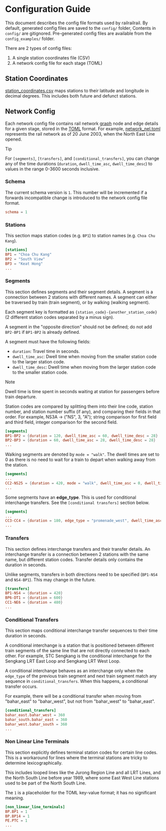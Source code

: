 # Configuration Guide

This document describes the config file formats used by railrailrail. By default, generated config files are saved to the `config/` folder, Contents in `config/` are gitignored. Pre-generated config files are available from the `config_examples/` folder.

There are 2 types of config files:

1) A single station coordinates file (CSV)
2) A network config file for each stage (TOML)

## Station Coordinates

[station_coordinates.csv](config_examples/station_coordinates.csv) maps stations to their latitude and longitude in decimal degrees. This includes both future and defunct stations.

## Network Config

Each network config file contains rail network [graph](https://en.wikipedia.org/wiki/Graph_theory) node and edge details for a given stage, stored in the [TOML](https://toml.io) format. For example, [network_nel.toml](config_examples/network_nel.toml) represents the rail network as of 20 June 2003, when the North East Line opened.

> [!TIP]
> For `[segments]`, `[transfers]`, and `[conditional_transfers]`, you can change any of the time durations (`duration`, `dwell_time_asc`, `dwell_time_desc`) to values in the range 0-3600 seconds inclusive.

### Schema

The current schema version is `1`. This number will be incremented if a forwards incompatible change is introduced to the network config file format.

```toml
schema = 1
```

### Stations

This section maps station codes (e.g. `BP1`) to station names (e.g. `Choa Chu Kang`).

```toml
[stations]
BP1 = "Choa Chu Kang"
BP2 = "South View"
BP3 = "Keat Hong"
...
```

### Segments

This section defines segments and their segment details. A segment is a connection between 2 stations with different names.
A segment can either be traversed by train (train segment), or by walking (walking segment).

Each segment key is formatted as `{station_code}-{another_station_code}` (2 different station codes separated by a minus sign).

A segment in the "opposite direction" should not be defined; do not add `BP2-BP1` if `BP1-BP2` is already defined.

A segment must have the following fields:

- `duration`: Travel time in seconds.
- `dwell_time_asc`: Dwell time when moving from the smaller station code
to the larger station code.
- `dwell_time_desc`: Dwell time when moving from the larger station code
to the smaller station code.

> [!NOTE]
> Dwell time is time spent in seconds waiting at station for passengers before train departure.
>
> Station codes are compared by splitting them into their line code, station number, and station number suffix (if any), and
> comparing their fields in that order.
> For example, NS3A -> ("NS", 3, "A"); string comparison for first field and third field, integer comparison for the second field.

```toml
[segments]
BP1-BP2 = {duration = 120, dwell_time_asc = 60, dwell_time_desc = 28}
BP2-BP3 = {duration = 60, dwell_time_asc = 28, dwell_time_desc = 28}
...
```

Walking segments are denoted by `mode = "walk"`. The dwell times are set to 0 as there is no need to wait for a train to depart when walking away from the station.

```toml
[segments]
...
CC2-NS25 = {duration = 420, mode = "walk", dwell_time_asc = 0, dwell_time_desc = 0}
...
```

Some segments have an **edge_type**. This is used for conditional interchange transfers. See the `[conditional transfers]` section below.

```toml
[segments]
...
CC3-CC4 = {duration = 180, edge_type = "promenade_west", dwell_time_asc = 28, dwell_time_desc = 45}
...
```

### Transfers

This section defines interchange transfers and their transfer details. An interchange transfer is a connection between
2 stations with the same name, but different station codes. Transfer details only contains the duration in seconds.

Unlike segments, transfers in both directions need to be specified (`BP1-NS4` and `NS4-BP1`). This may change in the
future.

```toml
[transfers]
BP1-NS4 = {duration = 420}
BP6-DT1 = {duration = 600}
CC1-NE6 = {duration = 480}
...
```

### Conditional Transfers

This section maps conditional interchange transfer sequences to their time duration in seconds.

A conditional interchange is a station that is positioned between different train segments of the
same line that are not directly connected to each other. For example, STC Sengkang is the
conditional interchange for the Sengkang LRT East Loop and Sengkang LRT West Loop.

A conditional interchange behaves as an interchange only when the `edge_type` of the
previous train segment and next train segment match any sequence in `conditional_transfers`.
When this happens, a conditional transfer occurs.

For example, there will be a conditional transfer when
moving from "bahar_east" to "bahar_west", but not from "bahar_west" to "bahar_east".

```toml
[conditional_transfers]
bahar_east.bahar_west = 360
bahar_south.bahar_east = 360
bahar_west.bahar_south = 360
...
```

### Non Linear Line Terminals

This section explicitly defines terminal station codes for certain line codes. This is a workaround for lines
where the terminal stations are tricky to determine lexicographically.

This includes looped lines like the Jurong Region Line and all LRT Lines, and the North South Line
before year 1989, where some East West Line stations used to be part of the North South Line.

The `1` is a placeholder for the TOML key-value format; it has no significant meaning.

```toml
[non_linear_line_terminals]
BP.BP1 = 1
BP.BP14 = 1
PE.PTC = 1
...
```
